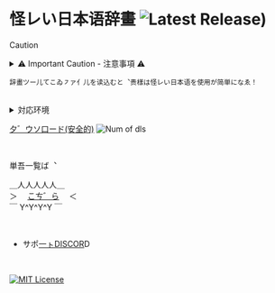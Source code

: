 # 怪レい日本语辞畫 ![Latest Release)](https://img.shields.io/github/v/release/Rinrin0413/MS.dic_Ayashiy-Nipongo?color=%23B233A7&label=Latest%20Release)

> [!CAUTION]
>
> <details>
> <summary>⚠ Important Caution - 注意事項 ⚠</summary>
> <div>
>
> ## 日本語:
> 怪レい日本语（あやしいにほんご）とは、誤訳などによって通常の日本語から大きく逸脱したもの。または意図的にそのように改変した日本語。実用性は皆無であるが、怪レい日本语に含まれるユーモアからしか得られない栄養もある(ありません)。
>
> ## For non-native speakers of Japanese:
> "怪レい日本語" (Ayashī Nihongo) refers to Japanese language that deviates significantly from standard grammar and vocabulary, often due to mistranslations or other errors. In other words, **"怪レい日本語" is NOT correct Japanese language**, so those unfamiliar with Japanese language may greatly misunderstand its meaning if they attempt to read it.
>
> </div>
> </details>

    辞畫ツー儿てこゐ㇇ァ亻儿を读込むと︑贵樣は怪レい日本语を使用が简単になゑ！

<br />

<details>
<summary>対応环境</summary>
<div>

| | Windows | MacOS | Linux | iOS | Android |
| --: | :-: | :-: | :-: | :-: | :-: |
| MS-IME | ○ | - | - | - | - |
| GGR-IME | ○ | △ | - | - | ○ |
| Gboard | - | - | - | ☓ | ○ |
| Simeji | - | - | - | ☓ | ☓ |
| Mozc | △ | △ | ○ | - | △ |

○ 対応 | △ 未検证 | ☓ 非対応

※ MS-IME: Microsoft IME  
※ GGR-IME: Google 日本語入力  
※ ここに载っでいなぃ环境ても动作ずゑ場合があゑ.
そゐ場合 MS-IME版て試ずと良ぃ  
※ 作者には MacOS环境か無ぃ故, 动作レたら教えて欲レい！!!!

</div>
</details>

[夕゛ウソ口ード(安全的)](https://github.com/Rinrin0413/MS.dic_Ayashiy-Nipongo/releases) ![Num of dls](https://img.shields.io/github/downloads/Rinrin0413/MS.dic_Ayashiy-Nipongo/total?color=%236643B2&style=flat-square)

<br />

単吾一覧ば︑

＿人人人人人＿  
＞　 [こㄘ゛ら](./word_list.md) 　＜  
￣ Y^Y^Y^Y ￣

<br />

- サポ[一ㇳDISCOR](https://discord.gg/cHwzRZ9uE5)D

<br />

[![MIT License](https://img.shields.io/github/license/Rinrin0413/MS.dic_Ayashiy-Nipongo?color=%23A11D32&style=for-the-badge)](./LICENSE)

